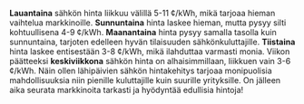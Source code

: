**Lauantaina** sähkön hinta liikkuu välillä 5-11 ¢/kWh, mikä tarjoaa hieman vaihtelua markkinoille. **Sunnuntaina** hinta laskee hieman, mutta pysyy silti kohtuullisena 4-9 ¢/kWh. **Maanantaina** hinta pysyy samalla tasolla kuin sunnuntaina, tarjoten edelleen hyvän tilaisuuden sähkönkuluttajille. **Tiistaina** hinta laskee entisestään 3-8 ¢/kWh, mikä ilahduttaa varmasti monia. Viikon päätteeksi **keskiviikkona** sähkön hinta on alhaisimmillaan, liikkuen vain 3-6 ¢/kWh. Näin ollen lähipäivien sähkön hintakehitys tarjoaa monipuolisia mahdollisuuksia niin pienille kuluttajille kuin suurille yrityksille. On jälleen aika seurata markkinoita tarkasti ja hyödyntää edullisia hintoja!